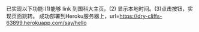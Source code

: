 已实现以下功能:(1)能够 link 到国科大主页。(2) 显示本地时间。(3)点击按钮，实现页面跳转。
成功部署到Heroku服务器上，url=https://dry-cliffs-63899.herokuapp.com/say/hello
